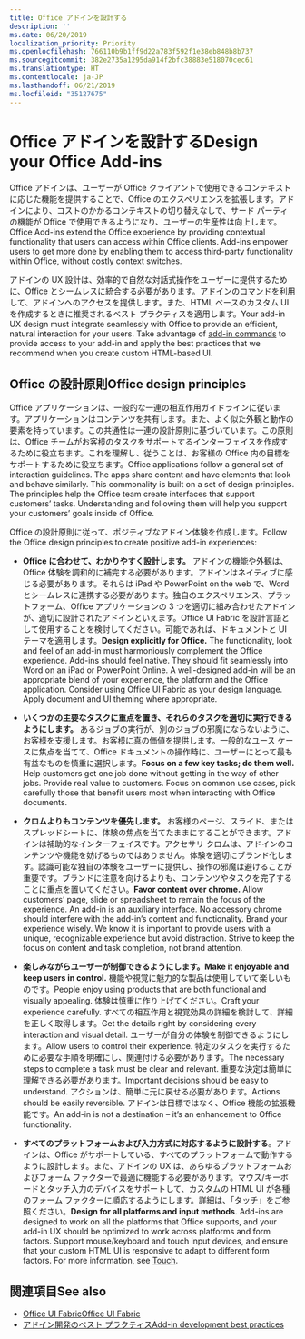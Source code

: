 ```yaml
---
title: Office アドインを設計する
description: ''
ms.date: 06/20/2019
localization_priority: Priority
ms.openlocfilehash: 766110b9b1ff9d22a783f592f1e38eb848b8b737
ms.sourcegitcommit: 382e2735a1295da914f2bfc38883e518070cec61
ms.translationtype: HT
ms.contentlocale: ja-JP
ms.lasthandoff: 06/21/2019
ms.locfileid: "35127675"
---
```

# <a name="design-your-office-add-ins"></a><span data-ttu-id="015e3-102">Office アドインを設計する</span><span class="sxs-lookup"><span data-stu-id="015e3-102">Design your Office Add-ins</span></span>

<span data-ttu-id="015e3-p101">Office アドインは、ユーザーが Office クライアントで使用できるコンテキストに応じた機能を提供することで、Office のエクスペリエンスを拡張します。アドインにより、コストのかかるコンテキストの切り替えなしで、サード パーティの機能が Office で使用できるようになり、ユーザーの生産性は向上します。</span><span class="sxs-lookup"><span data-stu-id="015e3-p101">Office Add-ins extend the Office experience by providing contextual functionality that users can access within Office clients. Add-ins empower users to get more done by enabling them to access third-party functionality within Office, without costly context switches.</span></span> 

<span data-ttu-id="015e3-p102">アドインの UX 設計は、効率的で自然な対話式操作をユーザーに提供するために、Office とシームレスに統合する必要があります。[アドインのコマンド](add-in-commands.md)を利用して、アドインへのアクセスを提供します。また、HTML ベースのカスタム UI を作成するときに推奨されるベスト プラクティスを適用します。</span><span class="sxs-lookup"><span data-stu-id="015e3-p102">Your add-in UX design must integrate seamlessly with Office to provide an efficient, natural interaction for your users. Take advantage of [add-in commands](add-in-commands.md) to provide access to your add-in and apply the best practices that we recommend when you create custom HTML-based UI.</span></span>

## <a name="office-design-principles"></a><span data-ttu-id="015e3-107">Office の設計原則</span><span class="sxs-lookup"><span data-stu-id="015e3-107">Office design principles</span></span>

<span data-ttu-id="015e3-p103">Office アプリケーションは、一般的な一連の相互作用ガイドラインに従います。アプリケーションはコンテンツを共有します。また、よく似た外観と動作の要素を持っています。この共通性は一連の設計原則に基づいています。この原則は、Office チームがお客様のタスクをサポートするインターフェイスを作成するために役立ちます。これを理解し、従うことは、お客様の Office 内の目標をサポートするために役立ちます。</span><span class="sxs-lookup"><span data-stu-id="015e3-p103">Office applications follow a general set of interaction guidelines. The apps share content and have elements that look and behave similarly. This commonality is built on a set of design principles. The principles help the Office team create interfaces that support customers’ tasks. Understanding and following them will help you support your customers’ goals inside of Office.</span></span>

<span data-ttu-id="015e3-113">Office の設計原則に従って、ポジティブなアドイン体験を作成します。</span><span class="sxs-lookup"><span data-stu-id="015e3-113">Follow the Office design principles to create positive add-in experiences:</span></span>

- <span data-ttu-id="015e3-p104">**Office に合わせて、わかりやすく設計します。** アドインの機能や外観は、Office 体験を調和的に補完する必要があります。アドインはネイティブに感じる必要があります。それらは iPad や PowerPoint on the web で、Word とシームレスに連携する必要があります。独自のエクスペリエンス、プラットフォーム、Office アプリケーションの 3 つを適切に組み合わせたアドインが、適切に設計されたアドインといえます。Office UI Fabric を設計言語として使用することを検討してください。可能であれば、ドキュメントと UI テーマを適用します。</span><span class="sxs-lookup"><span data-stu-id="015e3-p104">**Design explicitly for Office.** The functionality, look and feel of an add-in must harmoniously complement the Office experience. Add-ins should feel native. They should fit seamlessly into Word on an iPad or PowerPoint Online. A well-designed add-in will be an appropriate blend of your experience, the platform and the Office application. Consider using Office UI Fabric as your design language. Apply document and UI theming where appropriate.</span></span>

- <span data-ttu-id="015e3-p105">**いくつかの主要なタスクに重点を置き、それらのタスクを適切に実行できるようにします。** あるジョブの実行が、別のジョブの邪魔にならないように、お客様を支援します。お客様に真の価値を提供します。一般的なユース ケースに焦点を当てて、Office ドキュメントの操作時に、ユーザーにとって最も有益なものを慎重に選択します。</span><span class="sxs-lookup"><span data-stu-id="015e3-p105">**Focus on a few key tasks; do them well.** Help customers get one job done without getting in the way of other jobs. Provide real value to customers. Focus on common use cases, pick carefully those that benefit users most when interacting with Office documents.</span></span>

- <span data-ttu-id="015e3-p106">**クロムよりもコンテンツを優先します。** お客様のページ、スライド、またはスプレッドシートに、体験の焦点を当てたままにすることができます。アドインは補助的なインターフェイスです。アクセサリ クロムは、アドインのコンテンツや機能を妨げるものではありません。体験を適切にブランド化します。認識可能な独自の体験をユーザーに提供し、操作の邪魔は避けることが重要です。ブランドに注意を向けるよりも、コンテンツやタスクを完了することに重点を置いてください。</span><span class="sxs-lookup"><span data-stu-id="015e3-p106">**Favor content over chrome.** Allow customers’ page, slide or spreadsheet to remain the focus of the experience. An add-in is an auxiliary interface. No accessory chrome should interfere with the add-in’s content and functionality. Brand your experience wisely. We know it is important to provide users with a unique, recognizable experience but avoid distraction. Strive to keep the focus on content and task completion, not brand attention.</span></span>

- <span data-ttu-id="015e3-132">**楽しみながらユーザーが制御できるようにします。**</span><span class="sxs-lookup"><span data-stu-id="015e3-132">**Make it enjoyable and keep users in control.**</span></span> <span data-ttu-id="015e3-133">機能や視覚に魅力的な製品は使用していて楽しいものです。</span><span class="sxs-lookup"><span data-stu-id="015e3-133">People enjoy using products that are both functional and visually appealing.</span></span> <span data-ttu-id="015e3-134">体験は慎重に作り上げてください。</span><span class="sxs-lookup"><span data-stu-id="015e3-134">Craft your experience carefully.</span></span> <span data-ttu-id="015e3-135">すべての相互作用と視覚効果の詳細を検討して、詳細を正しく取得します。</span><span class="sxs-lookup"><span data-stu-id="015e3-135">Get the details right by considering every interaction and visual detail.</span></span> <span data-ttu-id="015e3-136">ユーザーが自分の体験を制御できるようにします。</span><span class="sxs-lookup"><span data-stu-id="015e3-136">Allow users to control their experience.</span></span> <span data-ttu-id="015e3-137">特定のタスクを実行するために必要な手順を明確にし、関連付ける必要があります。</span><span class="sxs-lookup"><span data-stu-id="015e3-137">The necessary steps to complete a task must be clear and relevant.</span></span> <span data-ttu-id="015e3-138">重要な決定は簡単に理解できる必要があります。</span><span class="sxs-lookup"><span data-stu-id="015e3-138">Important decisions should be easy to understand.</span></span> <span data-ttu-id="015e3-139">アクションは、簡単に元に戻せる必要があります。</span><span class="sxs-lookup"><span data-stu-id="015e3-139">Actions should be easily reversible.</span></span> <span data-ttu-id="015e3-140">アドインは目標ではなく、Office 機能の拡張機能です。</span><span class="sxs-lookup"><span data-stu-id="015e3-140">An add-in is not a destination – it’s an enhancement to Office functionality.</span></span>

- <span data-ttu-id="015e3-p108">**すべてのプラットフォームおよび入力方式に対応するように設計する**。アドインは、Office がサポートしている、すべてのプラットフォームで動作するように設計します。また、アドインの UX は、あらゆるプラットフォームおよびフォーム ファクターで最適に機能する必要があります。マウス/キーボードとタッチ入力のデバイスをサポートして、カスタムの HTML UI が各種のフォーム ファクターに順応するようにします。詳細は、「[タッチ](../concepts/add-in-development-best-practices.md#optimize-for-touch)」をご参照ください。</span><span class="sxs-lookup"><span data-stu-id="015e3-p108">**Design for all platforms and input methods**. Add-ins are designed to work on all the platforms that Office supports, and your add-in UX should be optimized to work across platforms and form factors. Support mouse/keyboard and touch input devices, and ensure that your custom HTML UI is responsive to adapt to different form factors. For more information, see [Touch](../concepts/add-in-development-best-practices.md#optimize-for-touch).</span></span> 

## <a name="see-also"></a><span data-ttu-id="015e3-145">関連項目</span><span class="sxs-lookup"><span data-stu-id="015e3-145">See also</span></span>
- [<span data-ttu-id="015e3-146">Office UI Fabric</span><span class="sxs-lookup"><span data-stu-id="015e3-146">Office UI Fabric</span></span>](https://developer.microsoft.com/ja-JP/fabric) 
- [<span data-ttu-id="015e3-147">アドイン開発のベスト プラクティス</span><span class="sxs-lookup"><span data-stu-id="015e3-147">Add-in development best practices</span></span>](../concepts/add-in-development-best-practices.md)

